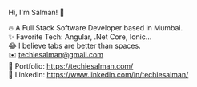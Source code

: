 Hi, I'm Salman! 👋  <br />

🔥 A Full Stack Software Developer based in Mumbai.  <br />
✨ Favorite Tech: Angular, .Net Core, Ionic...  <br />
😂 I believe tabs are better than spaces.  <br />
✉️ techiesalman@gmail.com  <br />
🎨 Portfolio: https://techiesalman.com/   <br />
💼 LinkedIn: https://www.linkedin.com/in/techiesalman/
